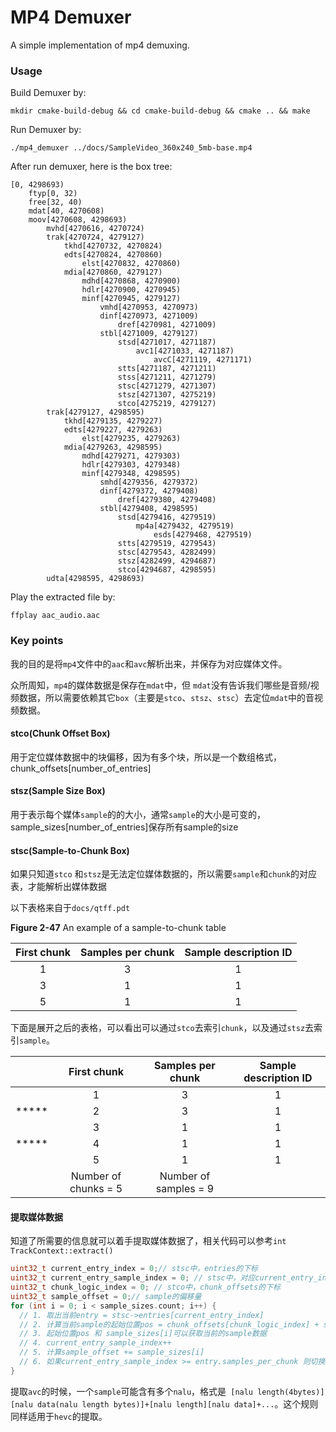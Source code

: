 # MP4 Demuxer

A simple implementation of mp4 demuxing.

### Usage

Build Demuxer by:

```shell
mkdir cmake-build-debug && cd cmake-build-debug && cmake .. && make
```

Run Demuxer by:

```shell
./mp4_demuxer ../docs/SampleVideo_360x240_5mb-base.mp4
```

After run demuxer, here is the box tree:

```
[0, 4298693)
    ftyp[0, 32)
    free[32, 40)
    mdat[40, 4270608)
    moov[4270608, 4298693)
        mvhd[4270616, 4270724)
        trak[4270724, 4279127)
            tkhd[4270732, 4270824)
            edts[4270824, 4270860)
                elst[4270832, 4270860)
            mdia[4270860, 4279127)
                mdhd[4270868, 4270900)
                hdlr[4270900, 4270945)
                minf[4270945, 4279127)
                    vmhd[4270953, 4270973)
                    dinf[4270973, 4271009)
                        dref[4270981, 4271009)
                    stbl[4271009, 4279127)
                        stsd[4271017, 4271187)
                            avc1[4271033, 4271187)
                                avcC[4271119, 4271171)
                        stts[4271187, 4271211)
                        stss[4271211, 4271279)
                        stsc[4271279, 4271307)
                        stsz[4271307, 4275219)
                        stco[4275219, 4279127)
        trak[4279127, 4298595)
            tkhd[4279135, 4279227)
            edts[4279227, 4279263)
                elst[4279235, 4279263)
            mdia[4279263, 4298595)
                mdhd[4279271, 4279303)
                hdlr[4279303, 4279348)
                minf[4279348, 4298595)
                    smhd[4279356, 4279372)
                    dinf[4279372, 4279408)
                        dref[4279380, 4279408)
                    stbl[4279408, 4298595)
                        stsd[4279416, 4279519)
                            mp4a[4279432, 4279519)
                                esds[4279468, 4279519)
                        stts[4279519, 4279543)
                        stsc[4279543, 4282499)
                        stsz[4282499, 4294687)
                        stco[4294687, 4298595)
        udta[4298595, 4298693)
```

Play the extracted file by:

```shell
ffplay aac_audio.aac
```

### Key points

我的目的是将`mp4`文件中的`aac`和`avc`解析出来，并保存为对应媒体文件。

众所周知，`mp4`的媒体数据是保存在`mdat`中，但 `mdat`没有告诉我们哪些是音频/视频数据，所以需要依赖其它`box`（主要是`stco`、`stsz`、`stsc`）去定位`mdat`中的音视频数据。

#### stco(Chunk Offset Box)

用于定位媒体数据中的块偏移，因为有多个块，所以是一个数组格式，chunk_offsets[number_of_entries]

#### stsz(Sample Size Box)

用于表示每个媒体`sample`的的大小，通常`sample`的大小是可变的，sample_sizes[number_of_entries]保存所有sample的size

#### stsc(Sample-to-Chunk Box)

如果只知道`stco` 和`stsz`是无法定位媒体数据的，所以需要`sample`和`chunk`的对应表，才能解析出媒体数据

以下表格来自于`docs/qtff.pdt`

**Figure 2-47**    An example of a sample-to-chunk table

| First chunk | Samples per chunk | Sample description ID |
| :---------: | :---------------: | :-------------------: |
|      1      |         3         |           1           |
|      3      |         1         |           1           |
|      5      |         1         |           1           |

下面是展开之后的表格，可以看出可以通过`stco`去索引`chunk`，以及通过`stsz`去索引`sample`。

|       |     First chunk      |   Samples per chunk   | Sample description ID |
| :---: | :------------------: | :-------------------: | :-------------------: |
|       |          1           |           3           |           1           |
| ***** |          2           |           3           |           1           |
|       |          3           |           1           |           1           |
| ***** |          4           |           1           |           1           |
|       |          5           |           1           |           1           |
|       | Number of chunks = 5 | Number of samples = 9 |                       |

#### 提取媒体数据

知道了所需要的信息就可以着手提取媒体数据了，相关代码可以参考`int TrackContext::extract()`

```c++
uint32_t current_entry_index = 0;// stsc中，entries的下标
uint32_t current_entry_sample_index = 0; // stsc中，对应current_entry_index的entry.sample的下标
uint32_t chunk_logic_index = 0;	// stco中，chunk_offsets的下标
uint32_t sample_offset = 0;// sample的偏移量
for (int i = 0; i < sample_sizes.count; i++) {
  // 1. 取出当前entry = stsc->entries[current_entry_index]
  // 2. 计算当前sample的起始位置pos = chunk_offsets[chunk_logic_index] + sample_offset
  // 3. 起始位置pos 和 sample_sizes[i]可以获取当前的sample数据
  // 4. current_entry_sample_index++
  // 5. 计算sample_offset += sample_sizes[i]
  // 6. 如果current_entry_sample_index >= entry.samples_per_chunk 则切换到下一个chunk，并重置sample相关标记
}
```

提取`avc`的时候，一个`sample`可能含有多个`nalu`，格式是``` [nalu length(4bytes)][nalu data(nalu length bytes)]+[nalu length][nalu data]+...```。这个规则同样适用于`hevc`的提取。

